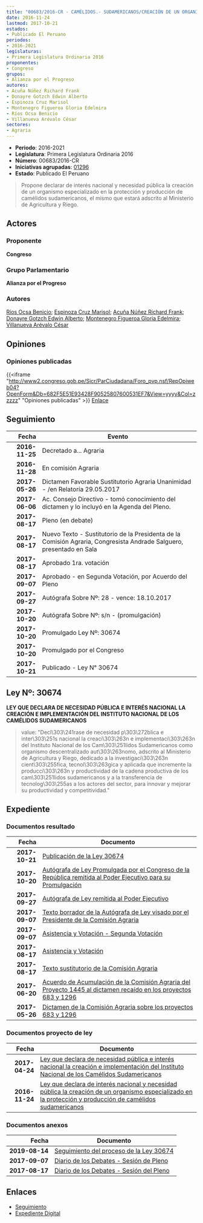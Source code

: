 ```yaml
---
title: "00683/2016-CR - CAMÉLIDOS.- SUDAMERICANOS/CREACIÓN DE UN ORGANISMO ESPECIALIZADO EN LA PROTECCIÓN Y"
date: 2016-11-24
lastmod: 2017-10-21
estados:
- Publicado El Peruano
periodos:
- 2016-2021
legislaturas:
- Primera Legislatura Ordinaria 2016
proponentes:
- Congreso
grupos:
- Alianza por el Progreso
autores:
- Acuña Núñez Richard Frank
- Donayre Gotzch Edwin Alberto
- Espinoza Cruz Marisol
- Montenegro Figueroa Gloria Edelmira
- Ríos Ocsa Benicio
- Villanueva Arévalo César
sectores:
- Agraria
---
```

- **Periodo**: 2016-2021
- **Legislatura**: Primera Legislatura Ordinaria 2016
- **Número**: 00683/2016-CR
- **Iniciativas agrupadas**: [01296](../../01200/01296)
- **Estado**: Publicado El Peruano

> Propone declarar de interés nacional y necesidad pública la creación de un organismo especializado en la protección y producción de camélidos sudamericanos, el mismo que estará adscrito al Ministerio de Agricultura y Riego.


## Actores

### Proponente

**Congreso**

### Grupo Parlamentario

**Alianza por el Progreso**

### Autores

[Ríos Ocsa Benicio](mailto:mailto:brios@congreso.gob.pe); [Espinoza Cruz Marisol](mailto:mailto:mespinozac@congreso.gob.pe); [Acuña Núñez Richard Frank](mailto:mailto:racuna@congreso.gob.pe); [Donayre Gotzch Edwin Alberto](mailto:mailto:edonayre@congreso.gob.pe); [Montenegro Figueroa Gloria Edelmira](mailto:mailto:gmontenegrof@congreso.gob.pe); [Villanueva Arévalo César](mailto:mailto:cvillanueva@congreso.gob.pe)

## Opiniones

### Opiniones publicadas

{{<iframe "http://www2.congreso.gob.pe/Sicr/ParCiudadana/Foro_pvp.nsf/RepOpiweb04?OpenForm&Db=682F5E51E93428F90525807600531EF7&View=yyyy&Col=zzzzz" "Opiniones publicadas" >}}
[Enlace](http://www2.congreso.gob.pe/Sicr/ParCiudadana/Foro_pvp.nsf/RepOpiweb04?OpenForm&Db=682F5E51E93428F90525807600531EF7&View=yyyy&Col=zzzzz)


## Seguimiento

| Fecha | Evento |
|------:|--------|
| **2016-11-25** | Decretado a... Agraria |
| **2016-11-28** | En comisión Agraria |
| **2017-05-26** | Dictamen Favorable Sustitutorio Agraria Unanimidad - /en Relatoría 29.05.2017 |
| **2017-06-06** | Ac. Consejo Directivo - tomó conocimiento del dictamen y lo incluyó en la Agenda del Pleno. |
| **2017-08-17** | Pleno (en debate) |
| **2017-08-17** | Nuevo Texto - Sustitutorio de la Presidenta de la Comisión Agraria, Congresista Andrade Salguero, presentado en Sala |
| **2017-08-17** | Aprobado 1ra. votación |
| **2017-09-07** | Aprobado - en Segunda Votación, por Acuerdo del Pleno |
| **2017-09-27** | Autógrafa Sobre Nº: 28 - vence: 18.10.2017 |
| **2017-10-20** | Autógrafa Sobre Nº: s/n - (promulgación) |
| **2017-10-20** | Promulgado Ley Nº: 30674 |
| **2017-10-20** | Promulgado por el Congreso |
| **2017-10-21** | Publicado - Ley N° 30674 |

## Ley Nº: 30674

**LEY QUE DECLARA DE NECESIDAD PÚBLICA E INTERÉS NACIONAL LA CREACIÓN E IMPLEMENTACIÓN DEL INSTITUTO NACIONAL DE LOS CAMÉLIDOS SUDAMERICANOS**

> value: "Decl\303\241rase de necesidad p\303\272blica e inter\303\251s nacional la creaci\303\263n e implementaci\303\263n del Instituto Nacional de los Cam\303\251lidos Sudamericanos como organismo descentralizado aut\303\263nomo, adscrito al Ministerio de Agricultura y Riego, dedicado a la investigaci\303\263n cient\303\255fica, tecnol\303\263gica y aplicada que incremente la producci\303\263n y productividad de la cadena productiva de los cam\303\251lidos sudamericanos y a la transferencia de tecnolog\303\255as a los actores del sector, para innovar y mejorar su productividad y competitividad."


## Expediente

### Documentos resultado

| Fecha | Documento |
|------:|-----------|
| **2017-10-21** | [Publicación de la Ley 30674](http://www.leyes.congreso.gob.pe/Documentos/2016_2021/ADLP/Normas_Legales/30674-LEY.pdf) |
| **2017-10-20** | [Autógrafa de Ley Promulgada por el Congreso de la República remitida al Poder Ejecutivo para su Promulgación](http://www.leyes.congreso.gob.pe/Documentos/2016_2021/ADLP/Texto_Aprobado/AU0068320171020.pdf) |
| **2017-09-27** | [Autógrafa de Ley remitida al Poder Ejecutivo](http://www.leyes.congreso.gob.pe/Documentos/2016_2021/Autografas/Ley_y_de_Resolucion_Legislativa/AU0068320170927.pdf) |
| **2017-09-07** | [Texto borrador de la Autógrafa de Ley visado por el Presidente de la Comisión Agraria](http://www.leyes.congreso.gob.pe/Documentos/2016_2021/Texto_Borrador_de_Autografa/BAU0068320170907.pdf) |
| **2017-09-07** | [Asistencia y Votación - Segunda Votación](http://www.leyes.congreso.gob.pe/Documentos/2016_2021/Asistencia_y_Votacion/Proyectos_de_Ley/Exoneracion_de_Segunda_Votacion/ESV0068320170907..pdf) |
| **2017-08-17** | [Asistencia y Votación](http://www.leyes.congreso.gob.pe/Documentos/2016_2021/Asistencia_y_Votacion/Proyectos_de_Ley/AV0068320170817..pdf) |
| **2017-08-17** | [Texto sustitutorio de la Comisión Agraria](http://www.leyes.congreso.gob.pe/Documentos/2016_2021/Texto_Sustitutorio/Proyectos_de_Ley/TS0068320170817.pdf) |
| **2017-06-20** | [Acuerdo de Acumulación de la Comisión Agraria del Proyecto 1445 al dictamen recaído en los proyectos 683 y 1296](http://www.leyes.congreso.gob.pe/Documentos/2016_2021/Dictamenes/Proyectos_de_Ley/01445DC01MAY20170620.pdf) |
| **2017-05-26** | [Dictamen de la Comisión Agraria sobre los proyectos 683 y 1296](http://www.leyes.congreso.gob.pe/Documentos/2016_2021/Dictamenes/Proyectos_de_Ley/00683DC01MAY20170526.pdf) |

### Documentos proyecto de ley

| Fecha | Documento |
|------:|-----------|
| **2017-04-24** | [Ley que declara de necesidad pública e interés nacional la creación e implementación del Instituto Nacional de los Camélidos Sudamericanos](http://www.leyes.congreso.gob.pe/Documentos/2016_2021/Proyectos_de_Ley_y_de_Resoluciones_Legislativas/PL0129420170424.pdf) |
| **2016-11-24** | [Ley que declara de interés nacional y necesidad pública la creación de un organismo especializado en la protección y producción de camélidos sudamericanos](http://www.leyes.congreso.gob.pe/Documentos/2016_2021/Proyectos_de_Ley_y_de_Resoluciones_Legislativas/PL0068320161124.pdf) |

### Documentos anexos

| Fecha | Documento |
|------:|-----------|
| **2019-08-14** | [Seguimiento del proceso de la Ley 30674](http://www.leyes.congreso.gob.pe/Documentos/2016_2021/Seguimiento_de_Proyectos_de_Ley/00683PL20190814.pdf) |
| **2017-09-07** | [Diario de los Debates - Sesión de Pleno](http://www2.congreso.gob.pe/Sicr/DiarioDebates/Publicad.nsf/SesionesPleno/05256D6E0073DFE9052581950060EBDD/$FILE/PLO-2017-9.pdf) |
| **2017-08-17** | [Diario de los Debates - Sesión del Pleno](http://www2.congreso.gob.pe/Sicr/DiarioDebates/Publicad.nsf/SesionesPleno/05256D6E0073DFE90525818000024064/$FILE/PLO-2017-5.pdf) |

## Enlaces

- [Seguimiento](http://www2.congreso.gob.pe/Sicr/TraDocEstProc/CLProLey2016.nsf/f7fff46988ca05b1052578e100829cc7/807e0dd7881554cf05258076005ecb9b?OpenDocument)
- [Expediente Digital](http://www2.congreso.gob.pe/Sicr/TraDocEstProc/Expvirt_2011.nsf/visbusqptramdoc1621/00683?opendocument)

